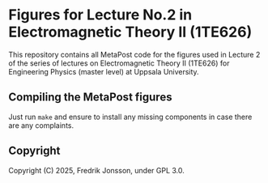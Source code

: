 # Figures for Lecture No.2 in Electromagnetic Theory II (1TE626)

This repository contains all MetaPost code for the figures used in Lecture 2
of the series of lectures on Electromagnetic Theory II (1TE626) for Engineering
Physics (master level) at Uppsala University.

## Compiling the MetaPost figures

Just run `make` and ensure to install any missing components in case there
are any complaints.

## Copyright
Copyright (C) 2025, Fredrik Jonsson, under GPL 3.0.
